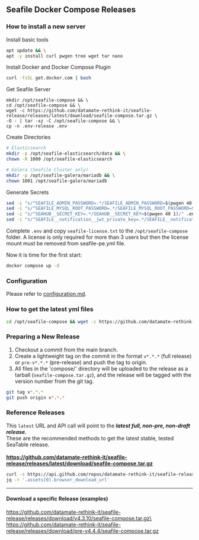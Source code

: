 ## Seafile Docker Compose Releases

### How to install a new server

Install basic tools

```bash
apt update && \
apt -y install curl pwgen tree wget tar nano
```

Install Docker and Docker Compose Plugin

```bash
curl -fsSL get.docker.com | bash
```

Get Seafile Server

```
mkdir /opt/seafile-compose && \
cd /opt/seafile-compose && \
wget -c https://github.com/datamate-rethink-it/seafile-release/releases/latest/download/seafile-compose.tar.gz \
-O - | tar -xz -C /opt/seafile-compose && \
cp -n .env-release .env
```

Create Directories

```bash
# Elasticsearch
mkdir -p /opt/seafile-elasticsearch/data && \
chown -R 1000 /opt/seafile-elasticsearch

# Galera (Seafile Cluster only)
mkdir -p /opt/seafile-galera/mariadb && \
chown 1001 /opt/seafile-galera/mariadb
```

Generate Secrets

```bash
sed -i "s/^SEAFILE_ADMIN_PASSWORD=.*/SEAFILE_ADMIN_PASSWORD=$(pwgen 40 1)/" .env
sed -i "s/^SEAFILE_MYSQL_ROOT_PASSWORD=.*/SEAFILE_MYSQL_ROOT_PASSWORD=$(pwgen 40 1)/" .env
sed -i "s/^SEAHUB__SECRET_KEY=.*/SEAHUB__SECRET_KEY=$(pwgen 40 1)/" .env
sed -i "s/^SEAFILE__notification__jwt_private_key=.*/SEAFILE__notification__jwt_private_key=$(pwgen 40 1)/" .env
```

Complete `.env` and copy `seafile-license.txt` to the `/opt/seafile-compose` folder. A license is only required for more than 3 users but then the license mount must be removed from seafile-pe.yml file.

Now it is time for the first start:

```bash
docker compose up -d
```

### Configuration

Please refer to [configuration.md](./configuration.md).

### How to get the latest yml files

```bash
cd /opt/seafile-compose && wget -c https://github.com/datamate-rethink-it/seafile-release/releases/latest/download/seafile-compose.tar.gz -O - | tar -xz -C /opt/seafile-compose
```

### Preparing a New Release

1. Checkout a commit from the main branch.
2. Create a lightweight tag on the commit in the format `v*.*.*` (full release) or `pre-v*.*.*` (pre-release) and push the tag to origin.
3. All files in the 'compose/' directory will be uploaded to the release as a tarball (`seafile-compose.tar.gz`), and the release will be tagged with the version number from the git tag.

```bash
git tag v*.*.*
git push origin v*.*.*
```

### Reference Releases

This `latest` URL and API call will point to the **_latest full, non-pre, non-draft release._**\
These are the recommended methods to get the latest stable, tested SeaTable release.\
\
**https://github.com/datamate-rethink-it/seafile-release/releases/latest/download/seafile-compose.tar.gz**

```bash
curl -s https://api.github.com/repos/datamate-rethink-it/seafile-release/releases/latest | \
jq -r '.assets[0].browser_download_url'
```

---

#### Download a specific Release (examples)

https://github.com/datamate-rethink-it/seafile-release/releases/download/v4.3.10/seafile-compose.tar.gz\
https://github.com/datamate-rethink-it/seafile-release/releases/download/pre-v4.4.4/seafile-compose.tar.gz
